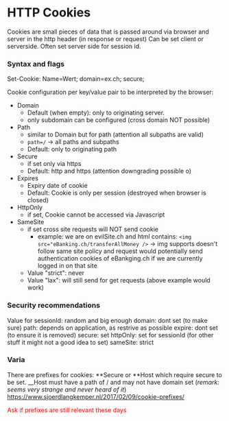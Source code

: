 # HTTP Cookies

Cookies are small pieces of data that is passed around via browser and server in the http header (in response or request)
Can be set client or serverside. Often set server side for session id.

### Syntax and flags

Set-Cookie: Name=Wert; domain=ex.ch; secure;

Cookie configuration per key/value pair to be interpreted by the browser:

- Domain
  - Default (when empty): only to originating server.
  - only subdomain can be configured (cross domain NOT possible)
- Path
  - similar to Domain but for path (attention all subpaths are valid)
  - `path=/` -> all paths and subpaths
  - Default: only to originating path
- Secure
  - if set only via https
  - Default: http and https (attention downgrading possible o)
- Expires
  - Expiry date of cookie
  - Default: Cookie is only per session (destroyed when browser is closed)
- HttpOnly
  - if set, Cookie cannot be accessed via Javascript
- SameSite
  - if set cross site requests will NOT send cookie
    - example: we are on evilSite.ch and html contains: `<img src="eBanking.ch/transferAllMoney />` -> img supports doesn't follow same site policy and request would potentially send authentication cookies of eBankging.ch if we are currently logged in on that site
  - Value "strict": never
  - Value "lax": will still send for get requests (above example would work)

### Security recommendations

Value for sessionId: random and big enough
domain: dont set (to make sure)
path: depends on application, as restrive as possible
expire: dont set (to ensure it is removed)
secure: set
httpOnly: set for sessionId (for other stuff it might not a good idea to set)
sameSite: strict

### Varia

There are prefixes for cookies: **Secure or **Host which require secure to be set. \_\_Host must have a path of / and may not have domain set (_remark: seems very strange and never heard of it_)
https://www.sjoerdlangkemper.nl/2017/02/09/cookie-prefixes/

<div style="color:red">Ask if prefixes are still relevant these days </div>
